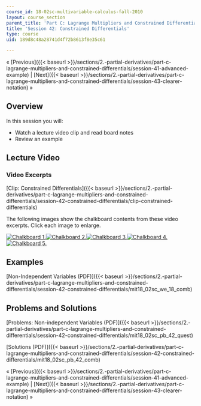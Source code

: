 ```yaml
---
course_id: 18-02sc-multivariable-calculus-fall-2010
layout: course_section
parent_title: 'Part C: Lagrange Multipliers and Constrained Differentials'
title: 'Session 42: Constrained Differentials'
type: course
uid: 189d8c48a28741d4f72b8613f8e35c61

---
```


« [Previous]({{< baseurl >}}/sections/2.-partial-derivatives/part-c-lagrange-multipliers-and-constrained-differentials/session-41-advanced-example) | [Next]({{< baseurl >}}/sections/2.-partial-derivatives/part-c-lagrange-multipliers-and-constrained-differentials/session-43-clearer-notation) »

Overview
--------

In this session you will:

*   Watch a lecture video clip and read board notes
*   Review an example

Lecture Video
-------------

### Video Excerpts

[Clip: Constrained Differentials]({{< baseurl >}}/sections/2.-partial-derivatives/part-c-lagrange-multipliers-and-constrained-differentials/session-42-constrained-differentials/clip-constrained-differentials)

The following images show the chalkboard contents from these video excerpts. Click each image to enlarge.

[![Chalkboard 1.](/coursemedia/18-02sc-multivariable-calculus-fall-2010/aaf3c256d242df55492425f87b439851_MIT18_02SC_L14Brds_1a.png)](/coursemedia/18-02sc-multivariable-calculus-fall-2010/9340795c9e52fedea1f49954512cbcbb_MIT18_02SC_L14Brds_1.png "Open in a new window.")[![Chalkboard 2.](/coursemedia/18-02sc-multivariable-calculus-fall-2010/cefb44329c1c83e4406f03e0a52661f3_MIT18_02SC_L14Brds_2a.png)](/coursemedia/18-02sc-multivariable-calculus-fall-2010/4c5c6bd0d5dc90467bf082939dd89378_MIT18_02SC_L14Brds_2.png "Open in a new window.")[![Chalkboard 3.](/coursemedia/18-02sc-multivariable-calculus-fall-2010/5b8bafba7c2d5cb2681cf79ed044e647_MIT18_02SC_L14Brds_3a.png)](/coursemedia/18-02sc-multivariable-calculus-fall-2010/43aad718a68226d33ee3f3468a01fe50_MIT18_02SC_L14Brds_3.png "Open in a new window.")[![Chalkboard 4.](/coursemedia/18-02sc-multivariable-calculus-fall-2010/73f1d245df4f4d95a9c76dd317391f4c_MIT18_02SC_L14Brds_4a.png)](/coursemedia/18-02sc-multivariable-calculus-fall-2010/77064fab2676254d3b2a176e085da2cb_MIT18_02SC_L14Brds_4.png "Open in a new window.")  
[![Chalkboard 5.](/coursemedia/18-02sc-multivariable-calculus-fall-2010/d63442570f801aa1ccd85873d9cf6745_MIT18_02SC_L14Brds_5a.png)](/coursemedia/18-02sc-multivariable-calculus-fall-2010/cf9657157b05d16c1a71fabe93cbdcce_MIT18_02SC_L14Brds_5.png "Open in a new window.")

Examples
--------

[Non-Independent Variables (PDF)]({{< baseurl >}}/sections/2.-partial-derivatives/part-c-lagrange-multipliers-and-constrained-differentials/session-42-constrained-differentials/mit18_02sc_we_18_comb)

Problems and Solutions
----------------------

[Problems: Non-independent Variables (PDF)]({{< baseurl >}}/sections/2.-partial-derivatives/part-c-lagrange-multipliers-and-constrained-differentials/session-42-constrained-differentials/mit18_02sc_pb_42_quest)

[Solutions (PDF)]({{< baseurl >}}/sections/2.-partial-derivatives/part-c-lagrange-multipliers-and-constrained-differentials/session-42-constrained-differentials/mit18_02sc_pb_42_comb)

« [Previous]({{< baseurl >}}/sections/2.-partial-derivatives/part-c-lagrange-multipliers-and-constrained-differentials/session-41-advanced-example) | [Next]({{< baseurl >}}/sections/2.-partial-derivatives/part-c-lagrange-multipliers-and-constrained-differentials/session-43-clearer-notation) »